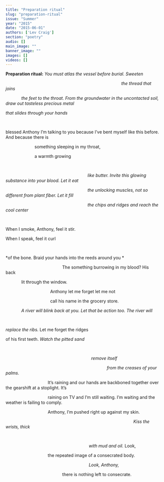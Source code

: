 ```yaml
---
title: "Preparation ritual"
slug: "preparation-ritual"
issue: "Summer"
year: "2015"
date: "2015-06-01"
authors: ['Lev Craig']
section: "poetry"
audio: []
main_image: ""
banner_image: ""
images: []
videos: []
---
```

**Preparation ritual:** *You must atlas the vessel before burial. Sweeten* 

                                                                                                 *the thread that joins* 

              *the feet to the throat. From the groundwater in the uncontacted soil, draw out tasteless precious metal* 

 *that slides through your hands* 

  

 blessed Anthony I’m talking to you because I’ve bent myself like this before. And because there is 

                         something sleeping in my throat, 

                         a warmth growing 

  

                                                                     *like butter. Invite this glowing substance into your blood. Let it eat* 

                                                                     *the unlocking muscles, not so different from plant fiber. Let it fill* 

                                                                     *the chips and ridges and reach the cool center* 

  

 When I smoke, Anthony, feel it stir. 

 When I speak, feel it curl 

  

 *of the bone. Braid your hands into the reeds around you *                  

                                                The something burrowing in my blood? His back 

              lit through the window. 

                                      Anthony let me forget let me not 

                                      call his name in the grocery store. 

              *A river will blink back at you. Let that be action too. The river will* 

  

 *replace the ribs.* Let me forget the ridges 

 of his first teeth. *Watch the pitted sand* 

  

                                                                        *remove itself* 

                                                                                     *from the creases of your palms.*  

                                    It’s raining and our hands are backboned together over the gearshift at a stoplight. It’s  

                                    raining on TV and I’m still waiting. I’m waiting and the weather is failing to comply.  

                                    Anthony, I’m pushed right up against my skin. 

                                                                                                           *Kiss the wrists, thick* 

  

                                                                      *with mud and oil.* Look, 

                                    the repeated image of a consecrated body.  

                                                                      *Look, Anthony,* 

                                                there is nothing left to consecrate. 

